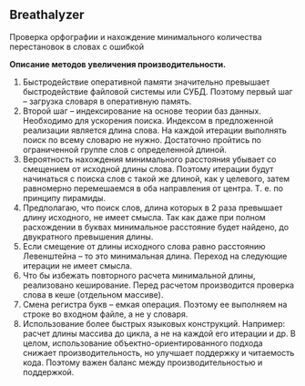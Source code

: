 <h2>Breathalyzer</h2>

<p>Проверка орфографии и нахождение минимального количества перестановок в словах с ошибкой</p>

<b>Описание методов увеличения производительности.</b>
<ol>
<li>Быстродействие оперативной памяти значительно превышает быстродействие файловой системы или СУБД. Поэтому первый шаг – 
загрузка словаря в оперативную память.</li>
<li>Второй шаг – индексирование на основе теории баз данных.  Необходимо для ускорения поиска. Индексом в предложенной
реализации является длина слова. На каждой итерации выполнять поиск по всему словарю не нужно.  Достаточно пройтись по 
ограниченной группе слов с определенной длиной.</li>
<li>Вероятность нахождения минимального расстояния убывает со смещением от исходной длины слова. Поэтому итерации будут начинаться с 
поиска слов с такой же длиной, как у целевого, затем равномерно перемешаемся в оба направления от центра. Т. е. по принципу пирамиды.</li>  
<li>Предполагаю, что поиск слов, длина которых в 2 раза превышает длину исходного, не имеет смысла. Так как даже при полном расхождении 
в буквах минимальное расстояние будет найдено, до двукратного превышения длины.</li>
<li>Если смещение от длины исходного слова равно расстоянию Левенштейна – то это минимальная  длина. Переход на следующие итерации 
не имеет смысла.</li>
<li>Что бы избежать повторного расчета минимальной длины, реализовано кеширование. Перед расчетом производится проверка слова 
в кеше (отдельном массиве).</li>
<li>Смена регистра букв – емкая операция. Поэтому ее выполняем на строке во входном файле, а не у словаря.</li>
<li>Использование более быстрых языковых конструкций. Например: расчет длины массива до цикла, а не на каждой его итерации и др.
В целом, использование объектно-ориентированного подхода снижает производительность, но улучшает поддержку и читаемость кода. 
Поэтому важен баланс между производительностью и поддержкой.</li>
</ol>
